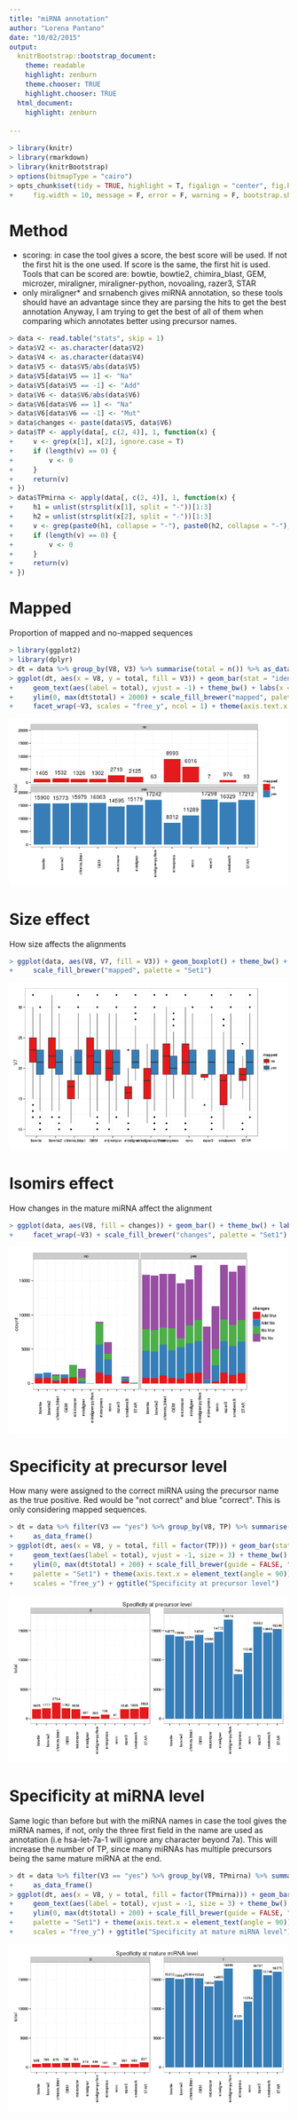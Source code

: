 ```yaml
---
title: "miRNA annotation"
author: "Lorena Pantano"
date: "10/02/2015"
output:
  knitrBootstrap::bootstrap_document:
    theme: readable
    highlight: zenburn
    theme.chooser: TRUE
    highlight.chooser: TRUE
  html_document:
    highlight: zenburn

---
```



```r
> library(knitr)
> library(rmarkdown)
> library(knitrBootstrap)
> options(bitmapType = "cairo")
> opts_chunk$set(tidy = TRUE, highlight = T, figalign = "center", fig.height = 6, 
+     fig.width = 10, message = F, error = F, warning = F, bootstrap.show.code = FALSE)
```

# Method

 * scoring: in case the tool gives a score, the best score will be used. If not the first hit is the one used. If score is the same, the first hit is used. Tools that can be scored are: bowtie, bowtie2, chimira_blast, GEM, microzer, miraligner, miraligner-python, novoaling, razer3, STAR
 * only miraligner* and srnabench gives miRNA annotation, so these tools should have an advantage since they are parsing the hits to get the best annotation Anyway, I am trying to get the best of all of them when comparing which annotates better using precursor names.
 

```r
> data <- read.table("stats", skip = 1)
> data$V2 <- as.character(data$V2)
> data$V4 <- as.character(data$V4)
> data$V5 <- data$V5/abs(data$V5)
> data$V5[data$V5 == 1] <- "Na"
> data$V5[data$V5 == -1] <- "Add"
> data$V6 <- data$V6/abs(data$V6)
> data$V6[data$V6 == 1] <- "Na"
> data$V6[data$V6 == -1] <- "Mut"
> data$changes <- paste(data$V5, data$V6)
> data$TP <- apply(data[, c(2, 4)], 1, function(x) {
+     v <- grep(x[1], x[2], ignore.case = T)
+     if (length(v) == 0) {
+         v <- 0
+     }
+     return(v)
+ })
> data$TPmirna <- apply(data[, c(2, 4)], 1, function(x) {
+     h1 = unlist(strsplit(x[1], split = "-"))[1:3]
+     h2 = unlist(strsplit(x[2], split = "-"))[1:3]
+     v <- grep(paste0(h1, collapse = "-"), paste0(h2, collapse = "-"), ignore.case = T)
+     if (length(v) == 0) {
+         v <- 0
+     }
+     return(v)
+ })
```

# Mapped
Proportion of mapped and no-mapped sequences

```r
> library(ggplot2)
> library(dplyr)
> dt = data %>% group_by(V8, V3) %>% summarise(total = n()) %>% as_data_frame()
> ggplot(dt, aes(x = V8, y = total, fill = V3)) + geom_bar(stat = "identity") + 
+     geom_text(aes(label = total), vjust = -1) + theme_bw() + labs(x = "") + 
+     ylim(0, max(dt$total) + 2000) + scale_fill_brewer("mapped", palette = "Set1") + 
+     facet_wrap(~V3, scales = "free_y", ncol = 1) + theme(axis.text.x = element_text(angle = 90))
```

![](figure/mapped-mir-1.png) 


# Size effect
How size affects the alignments

```r
> ggplot(data, aes(V8, V7, fill = V3)) + geom_boxplot() + theme_bw() + labs(x = "") + 
+     scale_fill_brewer("mapped", palette = "Set1")
```

![](figure/size-mir-1.png) 

# Isomirs effect
How changes in the mature miRNA affect the alignment

```r
> ggplot(data, aes(V8, fill = changes)) + geom_bar() + theme_bw() + labs(x = "") + 
+     facet_wrap(~V3) + scale_fill_brewer("changes", palette = "Set1") + theme(axis.text.x = element_text(angle = 90))
```

![](figure/iso-mir-1.png) 


# Specificity at precursor level
How many were assigned to the correct miRNA using the precursor name as the true positive.
Red would be "not correct" and blue "correct". This is only considering mapped sequences.

```r
> dt = data %>% filter(V3 == "yes") %>% group_by(V8, TP) %>% summarise(total = n()) %>% 
+     as_data_frame()
> ggplot(dt, aes(x = V8, y = total, fill = factor(TP))) + geom_bar(stat = "identity") + 
+     geom_text(aes(label = total), vjust = -1, size = 3) + theme_bw() + labs(x = "") + 
+     ylim(0, max(dt$total) + 200) + scale_fill_brewer(guide = FALSE, "correct", 
+     palette = "Set1") + theme(axis.text.x = element_text(angle = 90)) + facet_wrap(~TP, 
+     scales = "free_y") + ggtitle("Specificity at precursor level")
```

![](figure/sp-precursor-1.png) 


# Specificity at miRNA level
Same logic than before but with the miRNA names in case the tool gives the miRNA names, if not, only the three first field in the name are used as annotation (i.e hsa-let-7a-1 will ignore any character beyond 7a). This will increase the number of TP, since many miRNAs has multiple precursors being the same mature miRNA at the end.

```r
> dt = data %>% filter(V3 == "yes") %>% group_by(V8, TPmirna) %>% summarise(total = n()) %>% 
+     as_data_frame()
> ggplot(dt, aes(x = V8, y = total, fill = factor(TPmirna))) + geom_bar(stat = "identity") + 
+     geom_text(aes(label = total), vjust = -1, size = 3) + theme_bw() + labs(x = "") + 
+     ylim(0, max(dt$total) + 200) + scale_fill_brewer(guide = FALSE, "correct", 
+     palette = "Set1") + theme(axis.text.x = element_text(angle = 90)) + facet_wrap(~TPmirna, 
+     scales = "free_y") + ggtitle("Specificity at mature miRNA level")
```

![](figure/sp-mir-1.png) 


